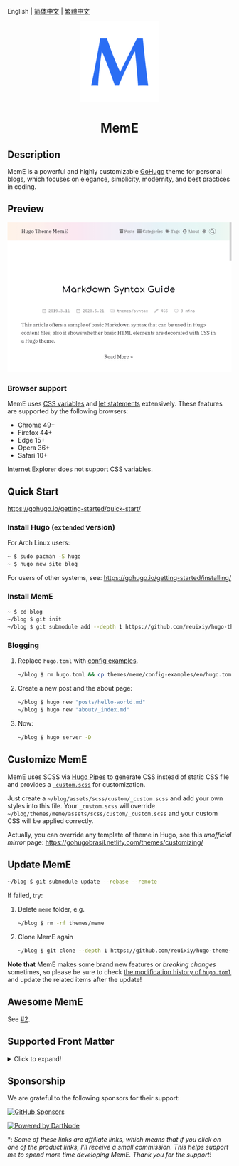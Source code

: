 English |
[简体中文](https://github.com/reuixiy/hugo-theme-meme/blob/master/README.zh-cn.md) |
[繁體中文](https://github.com/reuixiy/hugo-theme-meme/blob/master/README.zh-tw.md)

<div align="center"><img src="https://raw.githubusercontent.com/reuixiy/hugo-theme-meme/master/static/icons/apple-touch-icon.png" /></div>

# <div align="center">MemE</div>

## Description

MemE is a powerful and highly customizable [GoHugo](https://github.com/gohugoio/hugo) theme for personal blogs, which focuses on elegance, simplicity, modernity, and best practices in coding.

## Preview

[![tn.png](https://raw.githubusercontent.com/reuixiy/hugo-theme-meme/master/images/tn.png)](https://io-oi.me/hugo-theme-meme/)

### Browser support

MemE uses [CSS variables](https://developer.mozilla.org/en-US/docs/Web/CSS/Using_CSS_custom_properties) and [let statements](https://developer.mozilla.org/en-US/docs/Web/JavaScript/Reference/Statements/let) extensively. These features are supported by the following browsers:

- Chrome 49+
- Firefox 44+
- Edge 15+
- Opera 36+
- Safari 10+

Internet Explorer does not support CSS variables.

## Quick Start

https://gohugo.io/getting-started/quick-start/

### Install Hugo (`extended` version)

For Arch Linux users:

```sh
~ $ sudo pacman -S hugo
~ $ hugo new site blog
```

For users of other systems, see: https://gohugo.io/getting-started/installing/

### Install MemE

```sh
~ $ cd blog
~/blog $ git init
~/blog $ git submodule add --depth 1 https://github.com/reuixiy/hugo-theme-meme.git themes/meme
```

### Blogging

1. Replace `hugo.toml` with [config examples](/config-examples/en/hugo.toml).

   ```sh
   ~/blog $ rm hugo.toml && cp themes/meme/config-examples/en/hugo.toml hugo.toml
   ```

2. Create a new post and the about page:

   ```sh
   ~/blog $ hugo new "posts/hello-world.md"
   ~/blog $ hugo new "about/_index.md"
   ```

3. Now:

   ```sh
   ~/blog $ hugo server -D
   ```

## Customize MemE

MemE uses SCSS via [Hugo Pipes](https://gohugo.io/hugo-pipes/introduction/) to generate CSS instead of static CSS file and provides a [`_custom.scss`](/assets/scss/custom/_custom.scss) for customization.

Just create a `~/blog/assets/scss/custom/_custom.scss` and add your own styles into this file. Your `_custom.scss` will override `~/blog/themes/meme/assets/scss/custom/_custom.scss` and your custom CSS will be applied correctly.

Actually, you can override any template of theme in Hugo, see this _unofficial mirror_ page: https://gohugobrasil.netlify.com/themes/customizing/

## Update MemE

```sh
~/blog $ git submodule update --rebase --remote
```

If failed, try:

1. Delete `meme` folder, e.g.

   ```sh
   ~/blog $ rm -rf themes/meme
   ```

2. Clone MemE again

   ```sh
   ~/blog $ git clone --depth 1 https://github.com/reuixiy/hugo-theme-meme.git themes/meme
   ```

**Note that** MemE makes some brand new features or _breaking changes_ sometimes, so please be sure to check [the modification history of `hugo.toml`](https://github.com/reuixiy/hugo-theme-meme/commits/master/config-examples) and update the related items after the update!

## Awesome MemE

See [#2](https://github.com/reuixiy/hugo-theme-meme/issues/2).

## Supported Front Matter

<details>
  <summary>Click to expand!</summary>

  | Name                                        | Description                                                                                              | Notes                                                                        |
  | ------------------------------------------- | -------------------------------------------------------------------------------------------------------- | ---------------------------------------------------------------------------- |
  | title                                       | \*                                                                                                       | string                                                                       |
  | linkTitle                                   | \*                                                                                                       | string                                                                       |
  | subtitle                                    | displayed below the title                                                                                | string, Markdown supported                                                   |
  | date                                        | \*                                                                                                       | string                                                                       |
  | lastmod                                     | \*                                                                                                       | string                                                                       |
  | publishDate                                 | \*                                                                                                       | string                                                                       |
  | expiryDate                                  | \*                                                                                                       | string                                                                       |
  | `<taxonomies>` eg: categories, tags, series | \*                                                                                                       | array                                                                        |
  | description                                 | \*                                                                                                       | string, Markdown supported                                                   |
  | summary                                     | \*                                                                                                       | string, Markdown supported                                                   |
  | images                                      | \*                                                                                                       | array                                                                        |
  | slug                                        | \*                                                                                                       | string                                                                       |
  | url                                         | \*                                                                                                       | string                                                                       |
  | draft                                       | \*                                                                                                       | boolean                                                                      |
  | isCJKLanguage                               | \*                                                                                                       | boolean                                                                      |
  | weight                                      | \*                                                                                                       | integer                                                                      |
  | type                                        | \*                                                                                                       | string, if equal to "poetry", will use a special layout for it               |
  | layout                                      | \*                                                                                                       | string                                                                       |
  | outputs                                     | \*                                                                                                       | array                                                                        |
  | aliases                                     | \*                                                                                                       | array                                                                        |
  | markup                                      | \*                                                                                                       | string                                                                       |
  | hideInHomepage                              | hide this post in homepage posts list                                                                    | boolean, valid for "posts" homepage with `enableHideInHomepage` enabled      |
  | languageCode                                | add `lang` attribute with this value to `<article>`                                                      | string                                                                       |
  | meta                                        | set `false` to disable post-meta                                                                         | boolean, override `enablePostMeta` in `hugo.toml`                          |
  | displayPublishedDate                        | display published date in post-meta                                                                      | boolean, override `displayPublishedDate` in `hugo.toml`                    |
  | displayModifiedDate                         | display modified date in post-meta                                                                       | boolean, override `displayModifiedDate` in `hugo.toml`                     |
  | displayExpiryDate                           | display expiry date in post-meta                                                                         | boolean, override `displayExpiryDate` in `hugo.toml`                       |
  | displayCategory                             | display category in post-meta                                                                            | boolean, override `displayCategory` in `hugo.toml`                         |
  | displayWordCount                            | display word count in post-meta                                                                          | boolean, override `displayWordCount` in `hugo.toml`                        |
  | displayReadingTime                          | display reading time in post-meta                                                                        | boolean, override `displayReadingTime` in `hugo.toml`                      |
  | displayBusuanziPagePV                       | display page views in post-meta                                                                          | boolean, override `displayBusuanziPagePV` in `hugo.toml`                   |
  | toc                                         | display TOC                                                                                              | boolean, override `enableTOC` in `hugo.toml`                               |
  | tocNum                                      | display TOC number                                                                                       | boolean, override `displayTOCNum` in `hugo.toml`                           |
  | anchor                                      | enable headings anchor                                                                                   | boolean, override `enableHeadingsAnchor` in `hugo.toml`                    |
  | displayCopyright                            | display post-copyright                                                                                   | boolean, override `displayPostCopyright` in `hugo.toml`                    |
  | badge                                       | display updated-badge                                                                                    | boolean, override `displayUpdatedBadge` in `hugo.toml`                     |
  | gitinfo                                     | display post-gitinfo                                                                                     | boolean, override `displayPostGitInfo` in `hugo.toml`                      |
  | share                                       | display post-share                                                                                       | boolean, override `displayPostShare` in `hugo.toml`                        |
  | related                                     | display related-posts                                                                                    | boolean, override `displayRelatedPosts` in `hugo.toml`                     |
  | katex                                       | add KaTeX support                                                                                        | boolean, override `enableKaTeX` in `hugo.toml`                             |
  | mathjax                                     | add MathJax support                                                                                      | boolean, override `enableMathJax` in `hugo.toml`                           |
  | mermaid                                     | add Mermaid support                                                                                      | boolean, override `enableMermaid` in `hugo.toml`                           |
  | comments                                    | set `false` to disable comments in mainSections or set `true` to enable comments in non-mainSections     | boolean                                                                      |
  | smallCaps                                   | small caps?                                                                                              | boolean, override `enableSmallCaps` in `hugo.toml`                         |
  | dropCap                                     | drop cap?                                                                                                | boolean, override `enableDropCap` in `hugo.toml`                           |
  | dropCapAfterHr                              | drop cap after every horizontal rule tag?                                                                | boolean, override `enableDropCapAfterHr` in `hugo.toml`                    |
  | deleteHrBeforeDropCap                       | delete horizontal rule tag before drop cap?                                                              | boolean, override `deleteHrBeforeDropCap` in `hugo.toml`                   |
  | indent                                      | indent instead of margin?                                                                                | boolean, override `paragraphStyle` in `hugo.toml`                          |
  | indentFirstParagraph                        | indent the first paragraph?                                                                              | boolean, override `indentFirstParagraph` in `hugo.toml`                    |
  | align                                       | normal, justify, center                                                                                  | string, if equal to "normal", will override `enableJustify` in `hugo.toml` |
  | original                                    | original? You can add the following 8 terms if you set `false`. The `author` is required, other optional | boolean, override `original` in `hugo.toml`                                |
  | author                                      | author of original post                                                                                  | string                                                                       |
  | link                                        | link of original post                                                                                    | string, URL                                                                  |
  | copyright                                   | license of the post                                                                                      | string, Markdown supported                                                   |
  | website                                     | author’s website                                                                                         | string                                                                       |
  | email                                       | author’s email                                                                                           | string                                                                       |
  | motto                                       | author’s description                                                                                     | string                                                                       |
  | avatar                                      | author’s avatar                                                                                          | string, URL                                                                  |
  | twitter                                     | author’s twitter id                                                                                      | string                                                                       |
  | fediverse                                   | author’s fediverse id                                                                                    | string                                                                       |
  | disqus_url                                  | \*                                                                                                       | string, if not set, will use `Permalink` as default                          |
  | disqus_identifier                           | \*                                                                                                       | string, if not set, will use `RelPermalink` as default                       |
  | disqus_title                                | \*                                                                                                       | string, if not set, will use `Title` as default                              |

  \*: see https://gohugo.io/content-management/front-matter/
      and https://gohugo.io/templates/internal/#configure-disqus
</details>

## Sponsorship

We are grateful to the following sponsors for their support:

[![GitHub Sponsors](https://img.shields.io/github/sponsors/reuixiy?style=social)](https://github.com/sponsors/reuixiy)

[![Powered by DartNode](https://dartnode.com/branding/DN-Open-Source-sm.png)](https://dartnode.com?aff=QuirkyKoala717 "Powered by DartNode - Free VPS for Open Source")

*: _Some of these links are affiliate links, which means that if you click on one of the product links, I’ll receive a small commission. This helps support me to spend more time developing MemE. Thank you for the support!_

